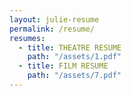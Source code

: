 ```yaml
---
layout: julie-resume
permalink: /resume/
resumes:
  - title: THEATRE RESUME
    path: "/assets/1.pdf"
  - title: FILM RESUME
    path: "/assets/7.pdf"
---
```


